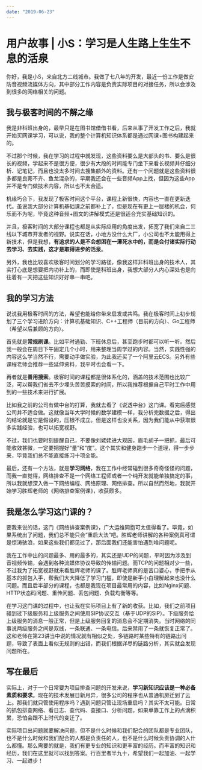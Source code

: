 ```yaml
---
date: "2019-06-23"
---  
```

      
# 用户故事 | 小S：学习是人生路上生生不息的活泉
你好，我是小S，来自北方二线城市。我做了七八年的开发，最近一份工作是做安防音视频流媒体方向，其中部分工作内容是负责实际项目的对接任务，所以会涉及到很多的网络相关的问题。

## 我与极客时间的不解之缘

我是非科班出身的，最早只是在图书馆借借书看，后来从事了开发工作之后，我就开始买网课学习，可以说，我的整个计算机知识体系都是通过网课+图书构建起来的。

不过那个时候，我在学习的过程中就发现，这些资料要么是大部头的书、要么是很长的视频，学起来不是很方便，很少有大段的时间能专门坐下来看长视频并仔细分析、记笔记，而且也没太多时间去搜集额外的资料。还有一个问题就是这些资料很多都是良莠不齐、鱼龙混杂的，早期我还会在一些音频App上找，但因为这些App并不是专门做技术内容，所以也不太合适。

机缘巧合下，我发现了极客时间这个平台，课程上新很快，内容也一直在更新迭代。虽说我大部分计算机基础课之前都补上了，但是现在有更上一层楼的机会，何乐而不为呢，毕竟这种音频+图文的讲解模式还是很适合充实基础知识的。

并且，极客时间的大部分课程也都是从实际应用的角度出发，拓宽了我们来自二三线以下城市开发者的视野。说实在话，小地方没什么大厂，小公司也不太能用得上新技术，但是我想，**有追求的人是不会想困在一潭死水中的，而是会付诸实际行动去学习、去实践，这才是取得进步的活泉**。

<!-- [[[read_end]]] -->

另外，我也比较喜欢极客时间划分的学习路径，像我这样非科班出身的技术人，其实打心底是想要把内功补上的，而即使是科班出身，我想大部分人内心深处也是向往着有一天把这些知识好好串一串吧。

## 我的学习方法

说说我用极客时间的方法，希望也能给你带来启发或共鸣。我在极客时间上初步规划了三个学习进阶方向：计算机基础知识、C++工程师（目前的方向）、Go工程师（希望以后兼顾的方向）。

首先就是**常规刷课**。比如平时通勤、下班休息后，甚至跑步时都可以听一听。然后我一般会在周日下午固定几个小时，用来整理当周学过的内容。当然，实践性强的内容这么学当然不行，需要动手做实验，为此我还买了一个阿里云ECS。另外有些课程老师会推荐一些延伸资料，我平时也会看一下。

再者就是**善用搜索**。极客时间的课程都是很体系化的，涵盖的技术范围也比较广泛，可以帮我们省去不少埋头苦苦摸索的时间，所以我推荐根据自己平时工作中用到的一些技术来进行扩展。

比如我之前的公司有做中台的打算，我就去看了《说透中台》这门课。看完后感觉公司并不适合做。这就像当年大学时候的数学建模一样，我分析完数据之后，得出的结论就是它是假设的，压根不成立。但是这样也没关系，因为我们能从中获取很多实践经验，也可以拓宽视野。

不过，我们也要时刻提醒自己，不要像刘姥姥进大观园，眉毛胡子一把抓，最后可能收效甚微，一定要把握好“量”和“度”。这个其实和健身跑步一个道理，得一步步来，毕竟我们总不能直接练习十项全能。

最后，还有一个方法，就是**学习网络**，我在工作中经常碰到很多奇奇怪怪的问题，而我一直觉得，网络排查不是一个网络工程师或者一个纯开发就能单独搞定的事，所以我就想深入做一下网络编程、网络原理、网络排查。所以自然而然地，我就开始学习胜辉老师的《网络排查案例课》，收获颇多。

## 我是怎么学习这门课的？

要我来说的话，这门《网络排查案例课》，广大运维同胞可太值得看了。毕竟，如果系统出了问题，我们总不能只会“重启大法”吧。胜辉老师讲解的各种案例真可谓是惊涛骇浪，如果这些我们都见过了，那后面我们还能害怕遇到啥问题呢。

我在工作中出的问题最多、用的最多的，其实还是UDP的问题，平时因为涉及到音视频传输，会遇到各种流媒体协议导致的传输问题。而TCP的问题相对少一些，不过我为了拓宽视野就来看胜辉老师的课了。胜辉老师真的是苦口婆心，手把手从基本的抓包入手，帮我们大大降低了学习门槛，即使是新手小白理解起来也没什么问题。而且后半部分的课程，也都是我现在项目最常用的内容，比如Nginx问题、HTTP状态码问题、重传问题、丢包问题、负载均衡等等。

在学习这门课的过程中，也让我在实际项目上有了新的收获。比如，我们之前项目碰到过下级服务和上级服务之间使用SIP协议交互（基于UDP的SIP）。下级服务给上级服务的消息一般正常，但是上级服务回复的消息会不定期消失。当时网络的同事说两级服务之间是双线，一条联通、一条电信。后来禁用了一条就恢复正常了。这和老师在第23讲当中说的情况就有相似之处，多链路时某些特有的链路出问题，导致了表面上看似无规则的出错，而我们根据详尽的链路分析，其实就会发现问题所在。

## 写在最后

实际上，对于一个日常要为项目排查问题的开发来说，**学习新知识应该是一种必备素质和要求**。现在的技术发展日新月异，很多公司的程序也从普通机房迁到了云上。那我们就只管使用程序吗？遇到问题只管让现场重启吗？其实不太可能。日常的抓包排查网络、看日志、查代码、查接口、分析问题，如果单靠工作上的点滴积累，恐怕会跟不上时代的变迁了。

实际项目出问题就要解决问题，但不是什么时候和我们配合的团队都是专业团队，也不是什么时候和我们配合的人都是负责任的人，也不是什么时候负责协调的人什么都懂。那么需要的就是，我们有更专业的知识和更丰富的经历。而丰富的知识和经历，我们在这里就可以找到答案。行百里者半九十，希望我们一起加油、一起学习、一起进步！
